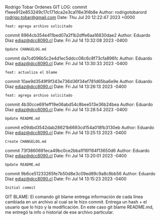 Rodrigo Tobar Ordenes
GIT LOG:
commit f1eee912e853249c17c171dca2e3ca116e3f4b8e
Author: rodrigotobarord <rodrigo.tobar@gmail.com>
Date:   Thu Jul 20 12:22:47 2023 +0000

    feat: agrega archivo solicitado

commit 8964cb354e411bed07a2f1b2dffe6aa16830dae2
Author: Eduardo Díaz <ediaz@dcc8090.cl>
Date:   Fri Jul 14 13:32:08 2023 -0400

    Update CHANGELOG.md

commit da7cd096b5c2e4d1ec5ddcc08c6c8f73cfa896fc
Author: Eduardo Diaz <ediaz@dcc8090.cl>
Date:   Fri Jul 14 13:30:33 2023 -0400

    feat: actualiza el blame

commit 10ae9d3549f9f343e736d36f34ef781d65ba6e9e
Author: Eduardo Diaz <ediaz@dcc8090.cl>
Date:   Fri Jul 14 13:26:13 2023 -0400

    feat: agrega archivo solicitado

commit 4b30cce691eff19e06abd54c8bee513e36b24bea
Author: Eduardo Díaz <ediaz@dcc8090.cl>
Date:   Fri Jul 14 13:28:54 2023 -0400

    Update README.md

commit e09dbd3542dab28621b6693cd154a018fb3130eb
Author: Eduardo Díaz <ediaz@dcc8090.cl>
Date:   Fri Jul 14 13:25:13 2023 -0400

    Create CHANGELOG.md

commit 73f3860691eca49bc0ce2bba1f16f164f13650d6
Author: Eduardo Díaz <ediaz@dcc8090.cl>
Date:   Fri Jul 14 13:20:01 2023 -0400

    Update README.md

commit 9b6ce51233265fe7b50d8e3c09ed89c9a8c8bb56
Author: Eduardo Díaz <ediaz@dcc8090.cl>
Date:   Fri Jul 14 13:15:23 2023 -0400

    Initial commit


GIT BLAME:
El comando git blame entrega información de cada línea cambiada en un archivo al cual se le hizo commit. Entrega un hash + el usuario que lo hizo y la modificación. En este caso git blame README.md, me entregó la info o historial de ese archivo particular.
